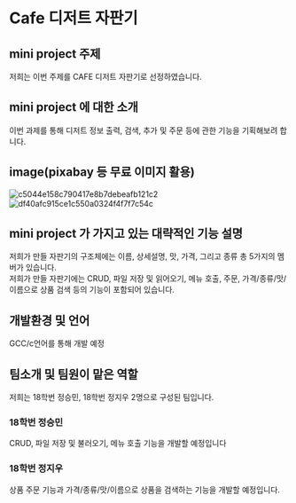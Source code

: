 # Cafe 디저트 자판기

## mini project 주제
저희는 이번 주제를 CAFE 디저트 자판기로 선정하였습니다.   

## mini project 에 대한 소개
이번 과제를 통해 디저트 정보 출력, 검색, 추가 및 주문 등에 관한 기능을 기획해보려 합니다.

## image(pixabay 등 무료 이미지 활용)
![c5044e158c790417e8b7debeafb121c2](https://user-images.githubusercontent.com/100391405/166157862-85da2993-ef02-4ad2-899b-2d48ed70f676.jpg)
![df40afc915ce1c550a0324f4f7f7c54c](https://user-images.githubusercontent.com/100391405/166157931-926d85e6-bf43-4ec1-8290-7a316a27d5a6.jpg)

## mini project 가 가지고 있는 대략적인 기능 설명
저희가 만들 자판기의 구조체에는 이름, 상세설명, 맛, 가격, 그리고 종류 총 5가지의 멤버가 있습니다.   
저희가 만들 자판기에는 CRUD, 파일 저장 및 읽어오기, 메뉴 호출, 주문, 가격/종류/맛/이름으로 상품 검색 등의 기능이 포함되어 있습니다.
## 개발환경 및 언어
GCC/c언어를 통해 개발 예정
## 팀소개 및 팀원이 맡은 역할
저희는 18학번 정승민, 18학번 정지우 2명으로 구성된 팀입니다.
### 18학번 정승민
CRUD, 파일 저장 및 불러오기, 메뉴 호출 기능을 개발할 예정입니다
### 18학번 정지우
상품 주문 기능과 가격/종류/맛/이름으로 상품을 검색하는 기능을 개발할 예정입니다.
